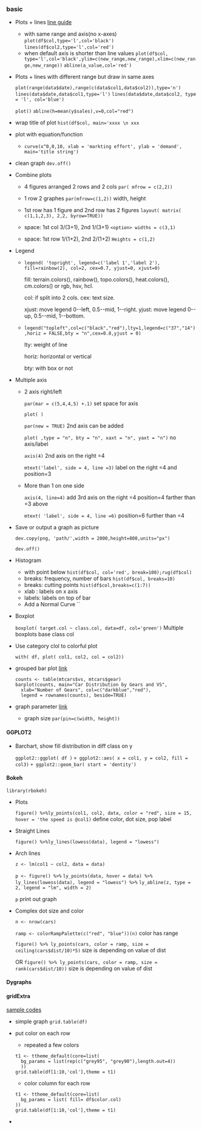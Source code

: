 ### basic

* Plots + lines [line guide](https://www.statmethods.net/advgraphs/axes.html)
  - with same range and axis(no x-axes)
  `plot(df$col,type='l',col='black')` `lines(df$col2,type='l',col='red')`
  - when default axis is shorter than line values
  `plot(df$col, type='l',col='black',ylim=c(new_range,new_range),xlim=c(new_range,new_range))` `abline(a_value,col='red')`

* Plots + lines with different range but draw in same axes

  `plot(range(data$date),range(c(data$col1,data$col2)),type='n')`
  `lines(data$date,data$col1,type='l')`
  `lines(data$date,data$col2, type = 'l', col='blue')`

  `plot()` `abline(h=mean(y$sales),v=0,col="red")`

* wrap title of plot `hist(df$col, main='xxxx \n xxx`

* plot with equation/function
  - `curve(x^0,0,10, xlab = 'markting effort', ylab = 'demand', main='title string')`

* clean graph `dev.off()`

* Combine plots

  - 4 figures arranged 2 rows and 2 cols `par( mfrow = c(2,2))`
  - 1 row 2 graphes `par(mfrow=c(1,2))` width, height
  - 1st row has 1 figure and 2nd row has 2 figures `layout( matrix( c(1,1,2,3), 2,2, byrow=TRUE))` 
  
  - space: 1st col 3/(3+1), 2nd 1/(3+1) `<option> widths = c(3,1)`

  - space: 1st row 1/(1+2), 2nd 2/(1+2) `Heights = c(1,2)`
  

* Legend

  * `legend( 'topright', legend=c('label 1','label 2'), fill=rainbow(2), col=2, cex=0.7, yjust=0, xjust=0)`
  
    fill: terrain.colors(), rainbow(), topo.colors(), heat.colors(), cm.colors() or rgb, hsv, hcl.

    col: if split into 2 cols. cex: text size. 

    xjust: move legend 0--left, 0.5--mid, 1--right. yjust: move legend 0--up, 0.5--mid, 1--bottom.

  * `legend("topleft",col=c("black","red"),lty=1,legend=c("37","14"),horiz = FALSE,bty = "n",cex=0.8,yjust = 0)`

    lty: weight of line

    horiz: horizontal or vertical

    bty: with box or not

* Multiple axis

  * 2 axis right/left

    `par(mar = c(5,4,4,5) +.1)` set space for axis    

    `plot( )`

    `par(new = TRUE)` 2nd axis can be added    

    `plot( ,type = "n", bty = "n", xaxt = "n", yaxt = "n")` no axis/label    

    `axis(4)` 2nd axis on the right =4    

    `mtext('label', side = 4, line =3)` label on the right =4 and position=3

  * More than 1 on one side

    `axis(4, line=4)`  add 3rd axis on the right =4 position=4 farther than =3 above

    `mtext( 'label', side = 4, line =6)`  position=6 further than =4

* Save or output a graph as picture

    `dev.copy(png, 'path/',width = 2000,height=800,units="px")`
    
    `dev.off()`
    
* Histogram
  - with point below `hist(df$col, col='red', break=100);rug(df$col)`
  - breaks: frequency, number of bars `hist(df$col, breaks=10)`
  - breaks: cutting points `hist(df$col,breaks=c(1:7))`
  - xlab : labels on x axis
  - labels: labels on top of bar
  - Add a Normal Curve ``

* Boxplot

  `boxplot( target.col ~ class.col, data=df, col='green')` Multiple boxplots base class col

* Use category clol to colorful plot

  `with( df, plot( col1, col2, col = col2))`

* grouped bar plot [link](https://www.statmethods.net/graphs/bar.html)
  ```
  counts <- table(mtcars$vs, mtcars$gear)
  barplot(counts, main="Car Distribution by Gears and VS",
    xlab="Number of Gears", col=c("darkblue","red"),
    legend = rownames(counts), beside=TRUE)
  ```

* graph parameter [link](https://www.statmethods.net/advgraphs/parameters.html)
  - graph size `par(pin=c(width, height))`
  


#### GGPLOT2

* Barchart, show fill distribution in diff class on y

  `ggplot2::ggplot( df )` `+ ggplot2::aes( x = col1, y = col2, fill = col3)` `+ ggplot2::geom_bar( start = 'dentity')`

#### Bokeh

`library(rbokeh)`

* Plots

  `figure() %>%ly_points(col1, col2, data, color = "red", size = 15, hover = 'the speed is @col1)` 
  define color, dot size, pop label

* Straight Lines

  `figure() %>%ly_lines(lowess(data), legend = "lowess")`

* Arch lines

  `z <- lm(col1 ~ col2, data = data)`

  `p <- figure() %>%`
  	`ly_points(data, hover = data) %>%`
  	`ly_lines(lowess(data), legend = "lowess") %>%`
  	`ly_abline(z, type = 2, legend = "lm", width = 2)`

  `p` print out graph

* Complex dot size and color

  `n <- nrow(cars)`
  
  `ramp <- colorRampPalette(c("red", "blue"))(n)`  color has range
  
  `figure() %>% ly_points(cars, color = ramp, size = ceiling(cars$dist/10)*5)`  size is depending on value of dist
  
  OR `figure() %>% ly_points(cars, color = ramp, size = rank(cars$dist/10))`  size is depending on value of dist
  
#### Dygraphs



#### gridExtra

[sample codes](https://cran.r-project.org/web/packages/gridExtra/vignettes/tableGrob.html)

* simple graph `grid.table(df)`

* put color on each row
  - repeated a few colors
  ```
  t1 <- ttheme_default(core=list(
    bg_params = list(rep(c("grey95", "grey90"),length.out=4))
    ))
  grid.table(df[1:10,'col'],theme = t1)
  ```
  - color column for each row
  ```
  t1 <- ttheme_default(core=list(
    bg_params = list( fill= df$color.col)
  ))
  grid.table(df[1:10,'col'],theme = t1)
  ```
* 